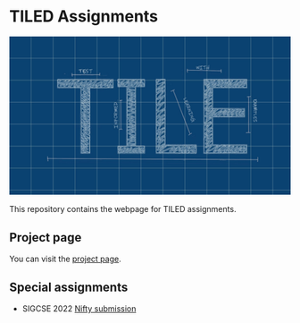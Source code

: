 # TILED Assignments

![TILE Logo](docs/TILE_logo.png "TILE logo")

This repository contains the webpage for TILED assignments.

## Project page

You can visit the [project page](https://tile-repository.github.io/).

## Special assignments

- SIGCSE 2022 [Nifty submission](https://tile-repository.github.io/nifties/2022/nifty2022)
